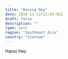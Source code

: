```yaml
---
title: "Halong Bay"
date: 2018-11-11T21:03:02Z
draft: false
description: ""
type: post
region: "Southeast Asia"
country: "Vietnam"
---
```


Hanoi Hey